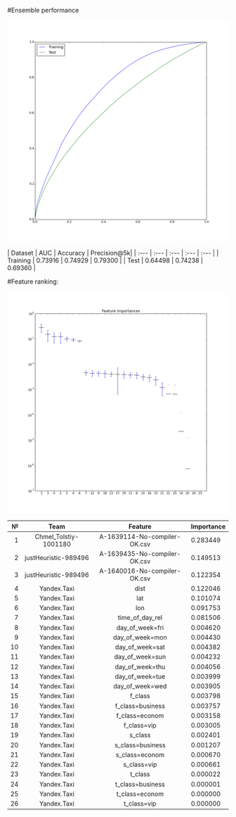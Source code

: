 #Ensemble performance

![](https://raw.githubusercontent.com/justheuristic/Taxathon-results/master/roc_curves.png?raw=true)

| Dataset | AUC | Accuracy | Precision@5k|
| :--- | :--- | :--- | :--- | :--- |
| Training | 0.73916 | 0.74929 | 0.79300 |
| Test | 0.64498 | 0.74238 | 0.69360 |


#Feature ranking:

![](https://github.com/justheuristic/Taxathon-results/blob/master/importances.png?raw=true)

| №    | Team  | Feature | Importance |
| ---: | :---: |  :---:  | :--- |
| 1 | Chmel_Tolstiy-1001180 | A-1639114-No-compiler-OK.csv | 0.283449 |
| 2 | justHeuristic-989496 | A-1639435-No-compiler-OK.csv | 0.149513 |
| 3 | justHeuristic-989496 | A-1640016-No-compiler-OK.csv | 0.122354 |
| 4 | Yandex.Taxi | dist | 0.122046 |
| 5 | Yandex.Taxi | lat | 0.101074 |
| 6 | Yandex.Taxi | lon | 0.091753 |
| 7 | Yandex.Taxi | time_of_day_rel | 0.081506 |
| 8 | Yandex.Taxi | day_of_week=fri | 0.004620 |
| 9 | Yandex.Taxi | day_of_week=mon | 0.004430 |
| 10 | Yandex.Taxi | day_of_week=sat | 0.004382 |
| 11 | Yandex.Taxi | day_of_week=sun | 0.004232 |
| 12 | Yandex.Taxi | day_of_week=thu | 0.004056 |
| 13 | Yandex.Taxi | day_of_week=tue | 0.003999 |
| 14 | Yandex.Taxi | day_of_week=wed | 0.003905 |
| 15 | Yandex.Taxi | f_class | 0.003798 |
| 16 | Yandex.Taxi | f_class=business | 0.003757 |
| 17 | Yandex.Taxi | f_class=econom | 0.003158 |
| 18 | Yandex.Taxi | f_class=vip | 0.003005 |
| 19 | Yandex.Taxi | s_class | 0.002401 |
| 20 | Yandex.Taxi | s_class=business | 0.001207 |
| 21 | Yandex.Taxi | s_class=econom | 0.000670 |
| 22 | Yandex.Taxi | s_class=vip | 0.000661 |
| 23 | Yandex.Taxi | t_class | 0.000022 |
| 24 | Yandex.Taxi | t_class=business | 0.000001 |
| 25 | Yandex.Taxi | t_class=econom | 0.000000 |
| 26 | Yandex.Taxi | t_class=vip | 0.000000 |
